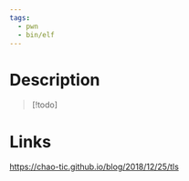 ```yaml
---
tags:
  - pwn
  - bin/elf
---
```

# Description
> [!todo]

# Links
https://chao-tic.github.io/blog/2018/12/25/tls
